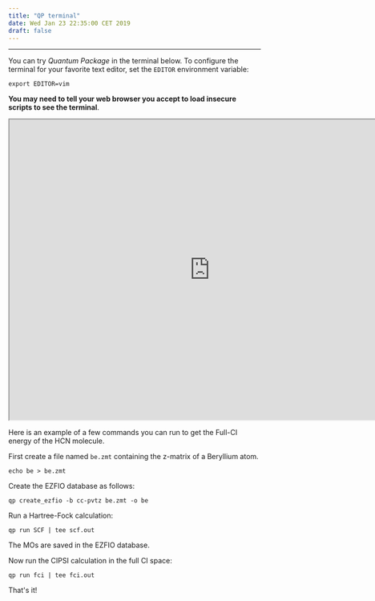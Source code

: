 ```yaml
---
title: "QP terminal"
date: Wed Jan 23 22:35:00 CET 2019
draft: false
---
```



---------------------

You can try *Quantum Package* in the terminal below.
To configure the terminal for your favorite text editor,
set the ``EDITOR`` environment variable:

```
export EDITOR=vim
```

**You may need to tell your web browser you accept to load insecure scripts to
see the terminal**.

<iframe id="shellframe" src="http://irssv2.ups-tlse.fr/siab/" width="800" height="600" frameBorder="1" scrolling="no">Browser not compatible.</iframe>
</body>


Here is an example of a few commands you can run to
get the Full-CI energy of the HCN molecule.

First create a file named `be.zmt` containing the z-matrix of a Beryllium atom.

``` 
echo be > be.zmt
```

Create the EZFIO database as follows:

```
qp create_ezfio -b cc-pvtz be.zmt -o be
```

Run a Hartree-Fock calculation:

```
qp run SCF | tee scf.out
```

The MOs are saved in the EZFIO database. 

Now run the CIPSI calculation in the full CI space:

```
qp run fci | tee fci.out
```

That's it!



